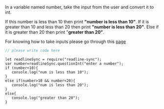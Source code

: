 In a variable named number, take the input from the user and convert it to int.

If this number is less than 10 then print **"number is less than 10"**. If it is greater than 10 and less than 20 then print **"number is less than 20"**. Else if it is greater than 20 then print "**greater than 20"**.

For knowing how to take inputs please go through this [page](https://www.merakilearn.org/course/153/exercise/3738)

```javascript
// please write code here
```

```solution
let readlineSync = require("readline-sync");
var number=readlineSync.questionInt("enter a number");
if (number<10){
   console.log("num is less than 10");
}
else if(number>10 && number<20){
   console.log("num is less than 20");
}
else{
   console.log("greater than 20");
}
```


